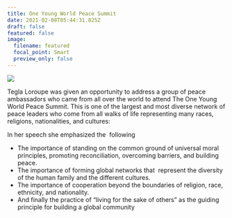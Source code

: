 ```yaml
---
title: One Young World Peace Summit
date: 2021-02-08T05:44:31.825Z
draft: false
featured: false
image:
  filename: featured
  focal_point: Smart
  preview_only: false
---
```

![](https://web.archive.org/web/20200812031858im_/http://teglapeacefoundation.org/wp-content/uploads/2018/10/44895603_10156938288069917_2625928788432650240_o-1024x683.jpg)

Tegla Loroupe was given an opportunity to address a group of peace ambassadors who came from all over the world to attend The One Young World Peace Summit. This is one of the largest and most diverse network of peace leaders who come from all walks of life representing many races, religions, nationalities, and cultures:

In her speech she emphasized the  following

* The importance of standing on the common ground of universal moral principles, promoting reconciliation, overcoming barriers, and building peace.
* The importance of forming global networks that  represent the diversity of the human family and the different cultures.
* The importance of cooperation beyond the boundaries of religion, race, ethnicity, and nationality.
* And finally the practice of “living for the sake of others” as the guiding principle for building a global community